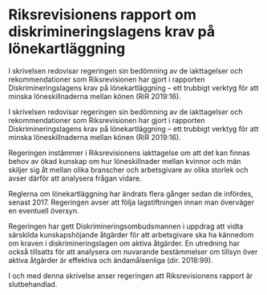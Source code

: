 # Riksrevisionens rapport om diskrimineringslagens krav på lönekartläggning

I skrivelsen redovisar regeringen sin bedömning av de iakttagelser och
rekommendationer som Riksrevisionen har gjort i rapporten
Diskrimineringslagens krav på lönekartläggning – ett trubbigt verktyg för
att minska löneskillnaderna mellan könen (RiR 2019:16).

I skrivelsen redovisar regeringen sin bedömning av de iakttagelser och
rekommendationer som Riksrevisionen har gjort i rapporten
Diskrimineringslagens krav på lönekartläggning – ett trubbigt verktyg för
att minska löneskillnaderna mellan könen (RiR 2019:16).

Regeringen instämmer i Riksrevisionens iakttagelse om att det kan
finnas behov av ökad kunskap om hur löneskillnader mellan kvinnor och män skiljer sig åt mellan olika branscher och arbetsgivare av olika storlek och avser därför att analysera frågan vidare.

Reglerna om lönekartläggning har ändrats flera gånger sedan de
infördes, senast 2017. Regeringen avser att följa lagstiftningen innan man överväger en eventuell översyn.

Regeringen har gett Diskrimineringsombudsmannen i uppdrag att vidta
särskilda kunskapshöjande åtgärder för att arbetsgivare ska ha kännedom om kraven i diskrimineringslagen om aktiva åtgärder. En utredning har också tillsatts för att analysera om nuvarande bestämmelser om tillsyn över aktiva åtgärder är effektiva och ändamålsenliga (dir. 2018:99).

I och med denna skrivelse anser regeringen att Riksrevisionens
rapport är slutbehandlad.
